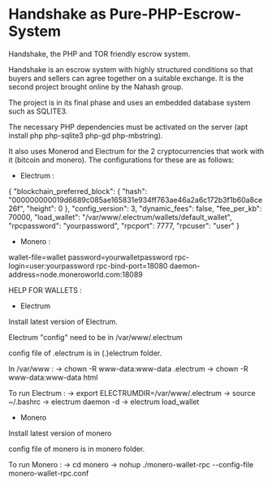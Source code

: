 # Handshake as Pure-PHP-Escrow-System

Handshake, the PHP and TOR friendly escrow system.

Handshake is an escrow system with highly structured conditions so that buyers and sellers can agree together on a suitable exchange. It is the second project brought online by the Nahash group.

The project is in its final phase and uses an embedded database system such as SQLITE3.

The necessary PHP dependencies must be activated on the server (apt install php php-sqlite3 php-gd php-mbstring).

It also uses Monerod and Electrum for the 2 cryptocurrencies that work with it (bitcoin and monero). The configurations for these are as follows:

- Electrum : 

{
    "blockchain_preferred_block": {
        "hash": "000000000019d6689c085ae165831e934ff763ae46a2a6c172b3f1b60a8ce26f",
        "height": 0
    },
    "config_version": 3,
    "dynamic_fees": false,
    "fee_per_kb": 70000,
    "load_wallet": "/var/www/.electrum/wallets/default_wallet",
    "rpcpassword": "yourpassword",
    "rpcport": 7777,
    "rpcuser": "user"
}

- Monero :

wallet-file=wallet
password=yourwalletpassword
rpc-login=user:yourpassword
rpc-bind-port=18080
daemon-address=node.moneroworld.com:18089

HELP FOR WALLETS : 

- Electrum

Install latest version of Electrum.

Electrum "config" need to be in /var/www/.electrum 

config file of .electrum is in (.)electrum folder.

In /var/www :
-> chown -R www-data:www-data .electrum
-> chown -R www-data:www-data html

To run Electrum :
-> export ELECTRUMDIR=/var/www/.electrum
-> source ~/.bashrc
-> electrum daemon -d
-> electrum load_wallet

- Monero

Install latest version of monero

config file of monero is in monero folder.

To run Monero :
-> cd monero
-> nohup ./monero-wallet-rpc --config-file monero-wallet-rpc.conf

